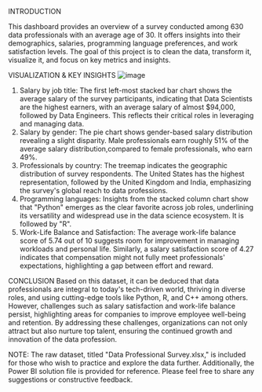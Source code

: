 INTRODUCTION


This dashboard provides an overview of a survey conducted among 630 data professionals with an average age of 30. It offers insights into their demographics, salaries, programming language preferences, and work satisfaction levels. The goal of this project is to clean the data, transform it, visualize it, and focus on key metrics and insights.


VISUALIZATION & KEY INSIGHTS
![image](https://github.com/user-attachments/assets/496c9b4d-30cd-4a39-907f-dc37177e2c06)

1. Salary by job title: The first left-most stacked bar chart shows the average salary of the survey participants, indicating that Data Scientists are the highest earners, with an average salary of almost $94,000, followed by Data Engineers. This reflects their critical roles in leveraging and managing data.
2. Salary by gender: The pie chart shows gender-based salary distribution revealing a slight disparity. Male professionals earn roughly 51% of the average salary distribution,compared to female professionals, who earn 49%.
3. Professionals by country: The treemap indicates the geographic distribution of survey respondents. The United States has the highest representation, followed by the United Kingdom and India, emphasizing the survey's global reach to data professions.
4. Programming languages: Insights from the stacked column chart show that "Python" emerges as the clear favorite across job roles, underlining its versatility and widespread use in the data science ecosystem. It is followed by "R".
5. Work-Life Balance and Satisfaction: The average work-life balance score of 5.74 out of 10 suggests room for improvement in managing workloads and personal life. Similarly, a salary satisfaction score of 4.27 indicates that compensation might not fully meet professionals' expectations, highlighting a gap between effort and reward.

CONCLUSION
Based on this dataset, it can be deduced that data professionals are integral to today's tech-driven world, thriving in diverse roles, and using cutting-edge tools like Python, R, and C++ among others. However, challenges such as salary satisfaction and work-life balance persist, highlighting areas for companies to improve employee well-being and retention. By addressing these challenges, organizations can not only attract but also nurture top talent, ensuring the continued growth and innovation of the data profession.


NOTE: The raw dataset, titled "Data Professional Survey.xlsx," is included for those who wish to practice and explore the data further. Additionally, the Power BI solution file is provided for reference. Please feel free to share any suggestions or constructive feedback.



